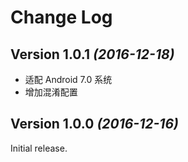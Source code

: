 Change Log
==========

Version 1.0.1 *(2016-12-18)*
----------------------------

- 适配 Android 7.0 系统
- 增加混淆配置

Version 1.0.0 *(2016-12-16)*
----------------------------

Initial release.
